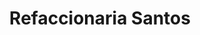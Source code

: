 ---
title: "Refaccionaria Santos"
url: /valle-hermoso/refaccionaria-santos/
shop: piezas de automóviles
---